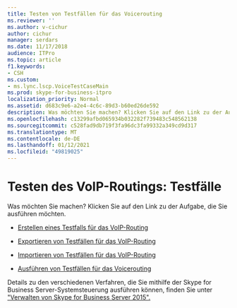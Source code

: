 ```yaml
---
title: Testen von Testfällen für das Voicerouting
ms.reviewer: ''
ms.author: v-cichur
author: cichur
manager: serdars
ms.date: 11/17/2018
audience: ITPro
ms.topic: article
f1.keywords:
- CSH
ms.custom:
- ms.lync.lscp.VoiceTestCaseMain
ms.prod: skype-for-business-itpro
localization_priority: Normal
ms.assetid: d683c9e6-a2e4-4c6c-89d3-b60ed26de592
description: Was möchten Sie machen? Klicken Sie auf den Link zu der Aufgabe, die Sie ausführen möchten.
ms.openlocfilehash: c13299afbd065934b032282f739483c548562138
ms.sourcegitcommit: c528fad9db719f3fa96dc3fa99332a349cd9d317
ms.translationtype: MT
ms.contentlocale: de-DE
ms.lasthandoff: 01/12/2021
ms.locfileid: "49819025"
---
```

# <a name="test-voice-routing-test-cases"></a>Testen des VoIP-Routings: Testfälle

Was möchten Sie machen? Klicken Sie auf den Link zu der Aufgabe, die Sie ausführen möchten.

- [Erstellen eines Testfalls für das VoIP-Routing](https://technet.microsoft.com/library/43a07a5b-2f20-462a-81e5-d628c18391e0.aspx)

- [Exportieren von Testfällen für das VoIP-Routing](https://technet.microsoft.com/library/489ac472-1a35-4755-b390-48f7cdf31e94.aspx)

- [Importieren von Testfällen für das VoIP-Routing](https://technet.microsoft.com/library/6546e24c-9ad2-428b-92b2-63948ed0f884.aspx)

- [Ausführen von Testfällen für das Voicerouting](https://technet.microsoft.com/library/fb4d32df-b9ea-4944-8cd7-a6102c78c465.aspx)

Details zu den verschiedenen Verfahren, die Sie mithilfe der Skype for Business Server-Systemsteuerung ausführen können, finden Sie unter ["Verwalten von Skype for Business Server 2015".](../../manage/manage.md)

